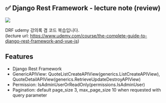 ## ✅ Django Rest Framework - lecture note (review)

<img src= "https://media.vlpt.us/images/ifyouseeksoomi/post/7604f5a5-3526-4c1d-8f8d-c3b190b22821/DRF.png">

DRF udemy 강의록 겸 코드 복습입니다. <br>
(lecture url: https://www.udemy.com/course/the-complete-guide-to-django-rest-framework-and-vue-js)

## Features
- Django Rest Framework
- GenericAPIView: QuoteListCreateAPIView(generics.ListCreateAPIView), QuoteDetailAPIView(generics.RetrieveUpdateDestroyAPIView)
- Permission: IsAdminUserOrReadOnly(permissions.IsAdminUser)
- Pagination: default page_size 3, max_page_size 10 when requested with query parameter
